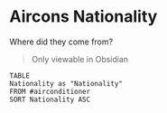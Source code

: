 # Aircons Nationality

Where did they come from?

> Only viewable in Obsidian

```dataview
TABLE 
Nationality as "Nationality"
FROM #airconditioner 
SORT Nationality ASC
```

